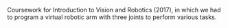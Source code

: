 Coursework for Introduction to Vision and Robotics (2017), in which we had to program a virtual robotic arm with three joints to perform various tasks.
